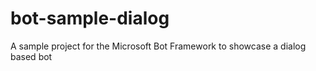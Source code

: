 # bot-sample-dialog
A sample project for the Microsoft Bot Framework to showcase a dialog based bot
